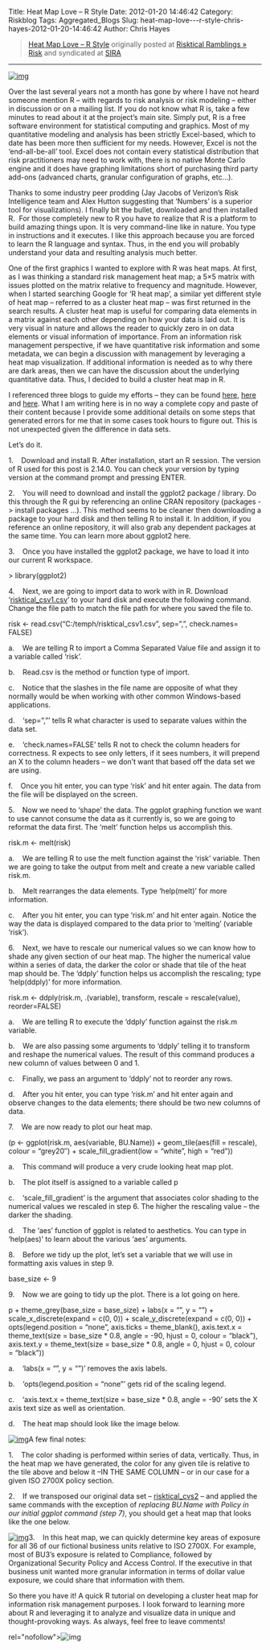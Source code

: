 Title: Heat Map Love – R Style
Date: 2012-01-20 14:46:42
Category: Riskblog
Tags: Aggregated_Blogs
Slug: heat-map-love---r-style-chris-hayes-2012-01-20-14:46:42
Author: Chris Hayes

>[Heat Map Love – R Style](http://risktical.com/2012/01/20/heat-map-love-r-style/) originally posted at [Risktical Ramblings » Risk](http://risktical.com) and syndicated at [SIRA](http://societyinforisk.org)
***
[![img](http://risktical.files.wordpress.com/2012/01/risktical_csv3.jpg?w=450&h=413 "risktical_csv3")](http://risktical.files.wordpress.com/2012/01/risktical_csv3.jpg)

Over the last several years not a month has gone by where I have not heard someone mention R – with regards to risk analysis or risk modeling – either in discussion or on a mailing list. If you do not know what R is, take a few minutes to read about it at the project’s main site. Simply put, R is a free software environment for statistical computing and graphics. Most of my quantitative modeling and analysis has been strictly Excel-based, which to date has been more then sufficient for my needs. However, Excel is not the ‘end-all-be-all’ tool. Excel does not contain every statistical distribution that risk practitioners may need to work with, there is no native Monte Carlo engine and it does have graphing limitations short of purchasing third party add-ons (advanced charts, granular configuration of graphs, etc…).

Thanks to some industry peer prodding (Jay Jacobs of Verizon’s Risk Intelligence team and Alex Hutton suggesting that ‘Numbers’ is a superior tool for visualizations). I finally bit the bullet, downloaded and then installed R.  For those completely new to R you have to realize that R is a platform to build amazing things upon. It is very command-line like in nature. You type in instructions and it executes. I like this approach because you are forced to learn the R language and syntax. Thus, in the end you will probably understand your data and resulting analysis much better.

One of the first graphics I wanted to explore with R was heat maps. At first, as I was thinking a standard risk management heat map; a 5×5 matrix with issues plotted on the matrix relative to frequency and magnitude. However, when I started searching Google for ‘R heat map’, a similar yet different style of heat map – referred to as a cluster heat map – was first returned in the search results. A cluster heat map is useful for comparing data elements in a matrix against each other depending on how your data is laid out. It is very visual in nature and allows the reader to quickly zero in on data elements or visual information of importance. From an information risk management perspective, if we have quantitative risk information and some metadata, we can begin a discussion with management by leveraging a heat map visualization. If additional information is needed as to why there are dark areas, then we can have the discussion about the underlying quantitative data. Thus, I decided to build a cluster heat map in R.

I referenced three blogs to guide my efforts – they can be found [here](http://learnr.wordpress.com/2010/01/26/ggplot2-quick-heatmap-plotting/), [here](http://flowingdata.com/2010/01/21/how-to-make-a-heatmap-a-quick-and-easy-solution/) and [here](http://www.r-bloggers.com). What I am writing here is in no way a complete copy and paste of their content because I provide some additional details on some steps that generated errors for me that in some cases took hours to figure out. This is not unexpected given the difference in data sets.

Let’s do it.

1.    Download and install R. After installation, start an R session. The version of R used for this post is 2.14.0. You can check your version by typing version at the command prompt and pressing ENTER.

2.    You will need to download and install the ggplot2 package / library. Do this through the R gui by referencing an online CRAN repository (packages -\> install packages …). This method seems to be cleaner then downloading a package to your hard disk and then telling R to install it. In addition, if you reference an online repository, it will also grab any dependent packages at the same time. You can learn more about ggplot2 here.

3.    Once you have installed the ggplot2 package, we have to load it into our current R workspace.

\> library(ggplot2)

4.    Next, we are going to import data to work with in R. Download ‘[risktical\_csv1.csv](http://docs.google.com/open?id=0Bz8cH-U2GOVTYTI2MTk2OGUtNWZmMC00MmNhLWE5ZGYtMDU1YTliOGZiMjRk)’ to your hard disk and execute the following command. Change the file path to match the file path for where you saved the file to.

risk \<- read.csv(“C:/temph/risktical\_csv1.csv”, sep=”,”, check.names= FALSE)

a.    We are telling R to import a Comma Separated Value file and assign it to a variable called ‘risk’.

b.    Read.csv is the method or function type of import.

c.    Notice that the slashes in the file name are opposite of what they normally would be when working with other common Windows-based applications.

d.    ‘sep=”,”’ tells R what character is used to separate values within the data set.

e.    ‘check.names=FALSE’ tells R not to check the column headers for correctness. R expects to see only letters, if it sees numbers, it will prepend an X to the column headers – we don’t want that based off the data set we are using.

f.    Once you hit enter, you can type ‘risk’ and hit enter again. The data from the file will be displayed on the screen.

5.    Now we need to ‘shape’ the data. The ggplot graphing function we want to use cannot consume the data as it currently is, so we are going to reformat the data first. The ‘melt’ function helps us accomplish this.

risk.m \<- melt(risk)

a.    We are telling R to use the melt function against the ‘risk’ variable. Then we are going to take the output from melt and create a new variable called risk.m.

b.    Melt rearranges the data elements. Type ‘help(melt)’ for more information.

c.    After you hit enter, you can type ‘risk.m’ and hit enter again. Notice the way the data is displayed compared to the data prior to ‘melting’ (variable ‘risk’).

6.    Next, we have to rescale our numerical values so we can know how to shade any given section of our heat map. The higher the numerical value within a series of data, the darker the color or shade that tile of the heat map should be. The ‘ddply’ function helps us accomplish the rescaling; type ‘help(ddply)’ for more information.

risk.m \<- ddply(risk.m, .(variable), transform, rescale = rescale(value), reorder=FALSE)

a.    We are telling R to execute the ‘ddply’ function against the risk.m variable.

b.    We are also passing some arguments to ‘ddply’ telling it to transform and reshape the numerical values. The result of this command produces a new column of values between 0 and 1.

c.    Finally, we pass an argument to ‘ddply’ not to reorder any rows.

d.    After you hit enter, you can type ‘risk.m’ and hit enter again and observe changes to the data elements; there should be two new columns of data.

7.    We are now ready to plot our heat map.

(p \<- ggplot(risk.m, aes(variable, BU.Name)) + geom\_tile(aes(fill = rescale), colour = “grey20″) + scale\_fill\_gradient(low = “white”, high = “red”))

a.    This command will produce a very crude looking heat map plot.

b.    The plot itself is assigned to a variable called p

c.    ‘scale\_fill\_gradient’ is the argument that associates color shading to the numerical values we rescaled in step 6. The higher the rescaling value – the darker the shading.

d.    The ‘aes’ function of ggplot is related to aesthetics. You can type in ‘help(aes)’ to learn about the various ‘aes’ arguments.

8.    Before we tidy up the plot, let’s set a variable that we will use in formatting axis values in step 9.

base\_size \<- 9

9.    Now we are going to tidy up the plot. There is a lot going on here.

p + theme\_grey(base\_size = base\_size) + labs(x = “”, y = “”) + scale\_x\_discrete(expand = c(0, 0)) + scale\_y\_discrete(expand = c(0, 0)) + opts(legend.position = “none”, axis.ticks = theme\_blank(), axis.text.x = theme\_text(size = base\_size \* 0.8, angle = -90, hjust = 0, colour = “black”), axis.text.y = theme\_text(size = base\_size \* 0.8, angle = 0, hjust = 0, colour = “black”))

a.    ‘labs(x = “”, y = “”)’ removes the axis labels.

b.    ‘opts(legend.position = “none”’ gets rid of the scaling legend.

c.    ‘axis.text.x = theme\_text(size = base\_size \* 0.8, angle = -90’ sets the X axis text size as well as orientation.

d.    The heat map should look like the image below.

[![img](http://risktical.files.wordpress.com/2012/01/risktical_csv1.jpg?w=450&h=473 "risktical_csv1")](http://risktical.files.wordpress.com/2012/01/risktical_csv1.jpg)A few final notes:

1.    The color shading is performed within series of data, vertically. Thus, in the heat map we have generated, the color for any given tile is relative to the tile above and below it –IN THE SAME COLUMN – or in our case for a given ISO 2700X policy section.

2.    If we transposed our original data set – [risktical\_cvs2](http://docs.google.com/open?id=0Bz8cH-U2GOVTYzcwNzhkY2UtOTdhYS00YWMyLTk0YzYtOTEwODRjOWI1YTEx) – and applied the same commands with the exception of *replacing BU.Name with Policy in our initial ggplot command (step 7)*, you should get a heat map that looks like the one below.

[![img](http://risktical.files.wordpress.com/2012/01/risktical_csv2.jpg?w=450&h=489 "risktical_csv2")](http://risktical.files.wordpress.com/2012/01/risktical_csv2.jpg)3.    In this heat map, we can quickly determine key areas of exposure for all 36 of our fictional business units relative to ISO 2700X. For example, most of BU3’s exposure is related to Compliance, followed by Organizational Security Policy and Access Control. If the executive in that business unit wanted more granular information in terms of dollar value exposure, we could share that information with them.

So there you have it! A quick R tutorial on developing a cluster heat map for information risk management purposes. I look forward to learning more about R and leveraging it to analyze and visualize data in unique and thought-provoking ways. As always, feel free to leave comments!

rel="nofollow"\>![img](/images/blank.png%20/></a>%20<img%20alt=)


